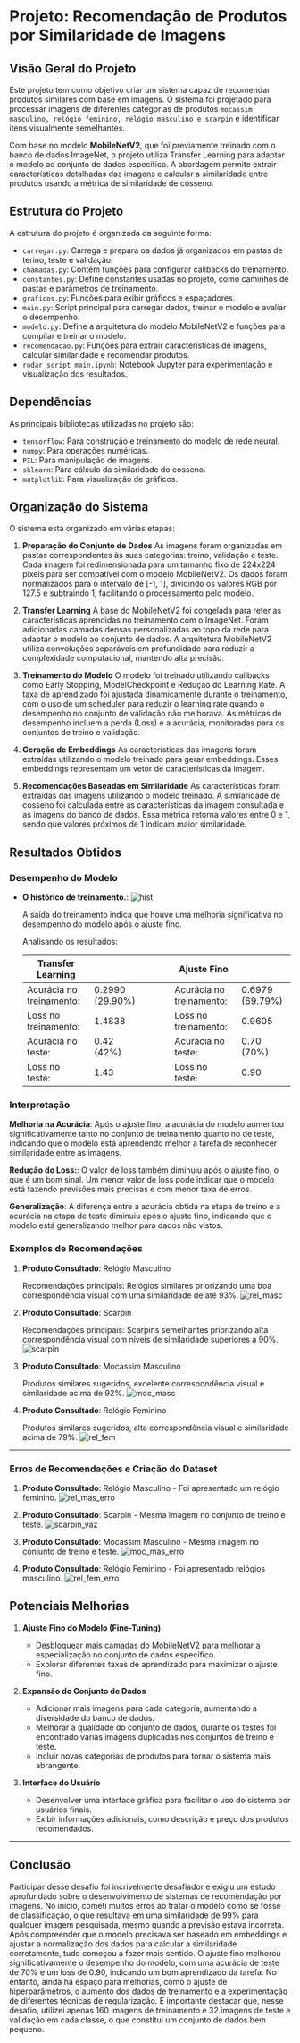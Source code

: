 # Projeto: Recomendação de Produtos por Similaridade de Imagens

## Visão Geral do Projeto
Este projeto tem como objetivo criar um sistema capaz de recomendar produtos similares com base em imagens. O sistema foi projetado para processar imagens de diferentes categorias de produtos `mocassim masculino, relógio feminino, relógio masculino e scarpin` e identificar itens visualmente semelhantes.

Com base no modelo **MobileNetV2**, que foi previamente treinado com o banco de dados ImageNet, o projeto utiliza Transfer Learning para adaptar o modelo ao conjunto de dados específico. A abordagem permite extrair características detalhadas das imagens e calcular a similaridade entre produtos usando a métrica de similaridade de cosseno.

## Estrutura do Projeto

A estrutura do projeto é organizada da seguinte forma:

- `carregar.py`: Carrega e prepara oa dados já organizados em pastas de terino, teste e validação.
- `chamadas.py`: Contém funções para configurar callbacks do treinamento.
- `constantes.py`: Define constantes usadas no projeto, como caminhos de pastas e parâmetros de treinamento.
- `graficos.py`: Funções para exibir gráficos e espaçadores.
- `main.py`: Script principal para carregar dados, treinar o modelo e avaliar o desempenho.
- `modelo.py`: Define a arquitetura do modelo MobileNetV2 e funções para compilar e treinar o modelo.
- `recomendacao.py`: Funções para extrair características de imagens, calcular similaridade e recomendar produtos.
- `rodar_script_main.ipynb`: Notebook Jupyter para experimentação e visualização dos resultados.

## Dependências

As principais bibliotecas utilizadas no projeto são:

- `tensorflow`: Para construção e treinamento do modelo de rede neural.
- `numpy`: Para operações numéricas.
- `PIL`: Para manipulação de imagens.
- `sklearn`: Para cálculo da similaridade do cosseno.
- `matplotlib`: Para visualização de gráficos.

## Organização do Sistema
O sistema está organizado em várias etapas:

1. **Preparação do Conjunto de Dados**
   As imagens foram organizadas em pastas correspondentes às suas categorias: treino, validação e teste. Cada imagem foi redimensionada para um tamanho fixo de 224x224 pixels para ser compatível com o modelo MobileNetV2. Os dados foram normalizados para o intervalo de [-1, 1], dividindo os valores RGB por 127.5 e subtraindo 1, facilitando o processamento pelo modelo.

2. **Transfer Learning**
   A base do MobileNetV2 foi congelada para reter as características aprendidas no treinamento com o ImageNet. Foram adicionadas camadas densas personalizadas ao topo da rede para adaptar o modelo ao conjunto de dados. A arquitetura MobileNetV2 utiliza convoluções separáveis em profundidade para reduzir a complexidade computacional, mantendo alta precisão.

3. **Treinamento do Modelo**
   O modelo foi treinado utilizando callbacks como Early Stopping, ModelCheckpoint e Redução do Learning Rate. A taxa de aprendizado foi ajustada dinamicamente durante o treinamento, com o uso de um scheduler para reduzir o learning rate quando o desempenho no conjunto de validação não melhorava. As métricas de desempenho incluem a perda (Loss) e a acurácia, monitoradas para os conjuntos de treino e validação.

4. **Geração de Embeddings**
   As características das imagens foram extraídas utilizando o modelo treinado para gerar embeddings. Esses embeddings representam um vetor de características da imagem.

5. **Recomendações Baseadas em Similaridade**
   As características foram extraídas das imagens utilizando o modelo treinado. A similaridade de cosseno foi calculada entre as características da imagem consultada e as imagens do banco de dados. Essa métrica retorna valores entre 0 e 1, sendo que valores próximos de 1 indicam maior similaridade.

## Resultados Obtidos

### Desempenho do Modelo
- **O histórico de treinamento.**:
![hist](imagens/MobileNetV2_FT.jpg)

   A saída do treinamento indica que houve uma melhoria significativa no desempenho do modelo após o ajuste fino.

   Analisando os resultados:

   |Transfer Learning|||||Ajuste Fino||
   |-|-|-|-|-|-|-|
   |Acurácia no treinamento:| 0.2990 (29.90%)||||Acurácia no treinamento: |0.6979 (69.79%)|
   |Loss no treinamento:| 1.4838||||Loss no treinamento:| 0.9605|
   |Acurácia no teste: |0.42 (42%)||||Acurácia no teste: |0.70 (70%)|
   |Loss no teste: |1.43||||Loss no teste: |0.90|


### Interpretação
**Melhoria na Acurácia**: Após o ajuste fino, a acurácia do modelo aumentou significativamente tanto no conjunto de treinamento quanto no de teste, indicando que o modelo está aprendendo melhor a tarefa de reconhecer similaridade entre as imagens.

**Redução do Loss:**: O valor de loss também diminuiu após o ajuste fino, o que é um bom sinal. Um menor valor de loss pode indicar que o modelo está fazendo previsões mais precisas e com menor taxa de erros.

**Generalização**: A diferença entre a acurácia obtida na etapa de treino e a acurácia na etapa de teste diminuiu após o ajuste fino, indicando que o modelo está generalizando melhor para dados não vistos.


### Exemplos de Recomendações
1. **Produto Consultado**: Relógio Masculino

   Recomendações principais: Relógios similares priorizando uma boa correspondência visual com uma similaridade de até 93%.
   ![rel_masc](imagens/rel_mas.jpg)


2. **Produto Consultado**: Scarpin

   Recomendações principais: Scarpins semelhantes priorizando alta correspondência visual com níveis de similaridade superiores a 90%.
   ![scarpin](imagens/scarpin.jpg)

3. **Produto Consultado**: Mocassim Masculino

   Produtos similares sugeridos, excelente correspondência visual e similaridade acima de 92%.
   ![moc_masc](imagens/moc_mas.jpg)

4. **Produto Consultado**: Relógio Feminino

   Produtos similares sugeridos, alta correspondência visual e similaridade acima de 79%.
   ![rel_fem](imagens/rel_fem.jpg)

---

### Erros de Recomendações e Criação do Dataset
1. **Produto Consultado**: Relógio Masculino - Foi apresentado um relógio feminino.
![rel_mas_erro](imagens/rel_mas_erro.jpg)

2. **Produto Consultado**: Scarpin - Mesma imagem no conjunto de treino e teste.
![scarpin_vaz](imagens/scarpin_vaz.jpg)

3. **Produto Consultado**: Mocassim Masculino - Mesma imagem no conjunto de treino e teste.
![moc_mas_erro](imagens/moc_mas_erro.jpg)

4. **Produto Consultado**: Relógio Feminino - Foi apresentado relógios masculino.
![rel_fem_erro](imagens/rel_fem_erro.jpg)
## Potenciais Melhorias

1. **Ajuste Fino do Modelo (Fine-Tuning)**
   - Desbloquear mais camadas do MobileNetV2 para melhorar a especialização no conjunto de dados específico.
   - Explorar diferentes taxas de aprendizado para maximizar o ajuste fino.

2. **Expansão do Conjunto de Dados**
   - Adicionar mais imagens para cada categoria, aumentando a diversidade do banco de dados.
   - Melhorar a qualidade do conjunto de dados, durante os testes foi encontrado várias imagens duplicadas nos conjuntos de treino e teste.
   - Incluir novas categorias de produtos para tornar o sistema mais abrangente.

3. **Interface do Usuário**
   - Desenvolver uma interface gráfica para facilitar o uso do sistema por usuários finais.
   - Exibir informações adicionais, como descrição e preço dos produtos recomendados.

---

## **Conclusão**

Participar desse desafio foi incrivelmente desafiador e exigiu um estudo aprofundado sobre o desenvolvimento de sistemas de recomendação por imagens. No início, cometi muitos erros ao tratar o modelo como se fosse de classificação, o que resultava em uma similaridade de 99% para qualquer imagem pesquisada, mesmo quando a previsão estava incorreta. Após compreender que o modelo precisava ser baseado em embeddings e ajustar a normalização dos dados para calcular a similaridade corretamente, tudo começou a fazer mais sentido. O ajuste fino melhorou significativamente o desempenho do modelo, com uma acurácia de teste de 70% e um loss de 0.90, indicando um bom aprendizado da tarefa. No entanto, ainda há espaço para melhorias, como o ajuste de hiperparâmetros, o aumento dos dados de treinamento e a experimentação de diferentes técnicas de regularização. É importante destacar que, nesse desafio, utilizei apenas 160 imagens de treinamento e 32 imagens de teste e validação em cada classe, o que constitui um conjunto de dados bem pequeno.
